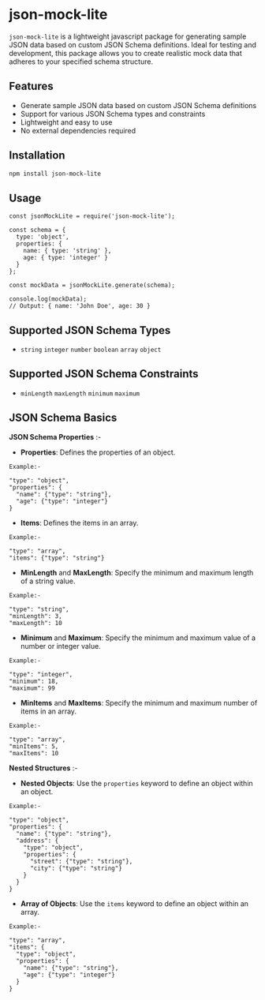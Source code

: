 # json-mock-lite

`json-mock-lite` is a lightweight javascript package for generating sample JSON data based on custom JSON Schema definitions. Ideal for testing and development, this package allows you to create realistic mock data that adheres to your specified schema structure.

## Features

* Generate sample JSON data based on custom JSON Schema definitions
* Support for various JSON Schema types and constraints
* Lightweight and easy to use
* No external dependencies required

## Installation

```bash
npm install json-mock-lite
```

## Usage

```
const jsonMockLite = require('json-mock-lite');

const schema = {
  type: 'object',
  properties: {
    name: { type: 'string' },
    age: { type: 'integer' }
  }
};

const mockData = jsonMockLite.generate(schema);

console.log(mockData);
// Output: { name: 'John Doe', age: 30 }
```


## Supported JSON Schema Types
 
 - `string`  `integer` `number` `boolean` `array` `object`

## Supported JSON Schema Constraints

- `minLength` `maxLength` `minimum` `maximum`

## JSON Schema Basics

**JSON Schema Properties** :-

- **Properties**: Defines the properties of an object.
```
Example:-

"type": "object",
"properties": {
  "name": {"type": "string"},
  "age": {"type": "integer"}
}
```
- **Items**: Defines the items in an array.

```
Example:-

"type": "array",
"items": {"type": "string"}
```

- **MinLength** and **MaxLength**: Specify the minimum and maximum length of a string value.

```
Example:-

"type": "string",
"minLength": 3,
"maxLength": 10
```
- **Minimum** and **Maximum**: Specify the minimum and maximum value of a number or integer value.

```
Example:-

"type": "integer",
"minimum": 18,
"maximum": 99
```
- **MinItems** and **MaxItems**: Specify the minimum and maximum number of items in an array.
```
Example:-

"type": "array",
"minItems": 5,
"maxItems": 10
```

**Nested Structures** :-

- **Nested Objects**: Use the `properties` keyword to define an object within an object.
```
Example:-

"type": "object",
"properties": {
  "name": {"type": "string"},
  "address": {
    "type": "object",
    "properties": {
      "street": {"type": "string"},
      "city": {"type": "string"}
    }
  }
}
```
- **Array of Objects**: Use the `items` keyword to define an object within an array.

```
Example:-

"type": "array",
"items": {
  "type": "object",
  "properties": {
    "name": {"type": "string"},
    "age": {"type": "integer"}
  }
}
```







